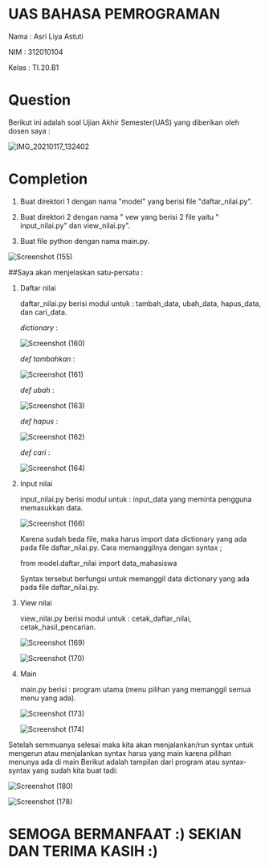# UAS BAHASA PEMROGRAMAN

Nama    : Asri Liya Astuti

NIM     : 312010104

Kelas   : TI.20.B1


# Question

Berikut ini adalah soal Ujian Akhir Semester(UAS) yang diberikan oleh dosen saya :

![IMG_20210117_132402](https://user-images.githubusercontent.com/72993076/104833968-2197c080-58cf-11eb-8c67-d6e9dea84d26.jpg)



# Completion 

1. Buat direktori 1 dengan nama "model" yang berisi file "daftar_nilai.py".

2. Buat direktori 2 dengan nama " vew yang berisi 2 file yaitu " input_nilai.py" dan view_nilai.py".

3. Buat file python dengan nama main.py.

![Screenshot (155)](https://user-images.githubusercontent.com/72993076/104834281-ff06a700-58d0-11eb-8310-1a383eeb8c86.png)

##Saya akan menjelaskan satu-persatu :

1) Daftar nilai

   daftar_nilai.py berisi modul untuk : tambah_data, ubah_data, hapus_data, dan cari_data.
   
   *dictionary* :
   
   ![Screenshot (160)](https://user-images.githubusercontent.com/72993076/104834584-06c74b00-58d3-11eb-8357-a9b86f92a8d6.png)
   
   
   *def tambahkan* :
   
   ![Screenshot (161)](https://user-images.githubusercontent.com/72993076/104834647-67568800-58d3-11eb-99fa-555975117148.png)
   
   *def ubah* :
   
   ![Screenshot (163)](https://user-images.githubusercontent.com/72993076/104834751-185d2280-58d4-11eb-8e70-f1ffb4d38d02.png)

    *def hapus* : 
  
    ![Screenshot (162)](https://user-images.githubusercontent.com/72993076/104834690-b3093180-58d3-11eb-9ce7-88681363b052.png)
    
    *def cari* :
     
    ![Screenshot (164)](https://user-images.githubusercontent.com/72993076/104834805-640fcc00-58d4-11eb-8dbd-2d5350d11249.png)

2) Input nilai

   input_nilai.py berisi modul untuk : input_data yang meminta pengguna memasukkan data.
   
   ![Screenshot (166)](https://user-images.githubusercontent.com/72993076/104834908-69214b00-58d5-11eb-9ade-1023aac1fe12.png)
   
   Karena sudah beda file, maka harus import data dictionary yang ada pada file daftar_nilai.py. Cara memanggilnya dengan syntax ;
   
   from model.daftar_nilai import data_mahasiswa
   
   Syntax tersebut berfungsi untuk memanggil data dictionary yang ada pada file daftar_nilai.py.
   
3) View nilai

   view_nilai.py berisi modul untuk : cetak_daftar_nilai, cetak_hasil_pencarian.
   
   ![Screenshot (169)](https://user-images.githubusercontent.com/72993076/104835094-c1a51800-58d6-11eb-96ce-344c24d65948.png)
   
   ![Screenshot (170)](https://user-images.githubusercontent.com/72993076/104835095-c23dae80-58d6-11eb-9a37-47158878866b.png)

4) Main 

   main.py berisi : program utama (menu pilihan yang memanggil semua menu yang ada).
   
   ![Screenshot (173)](https://user-images.githubusercontent.com/72993076/104837217-a8f02e80-58e5-11eb-8a91-1edc8de56e80.png)
   
   ![Screenshot (174)](https://user-images.githubusercontent.com/72993076/104837220-aab9f200-58e5-11eb-8bbe-5a7c0c877f38.png)
   
Setelah semmuanya selesai maka kita akan menjalankan/run syntax untuk mengerun atau menjalankan syntax harus yang main karena pilihan menunya ada di main Berikut adalah tampilan dari program atau syntax- syntax yang sudah kita buat tadi:

![Screenshot (180)](https://user-images.githubusercontent.com/72993076/104837559-f7063180-58e7-11eb-9cbe-e5ddafd530fd.png)

![Screenshot (178)](https://user-images.githubusercontent.com/72993076/104837561-fbcae580-58e7-11eb-9259-77d6175a0667.png)

# SEMOGA BERMANFAAT :) SEKIAN DAN TERIMA KASIH :)

